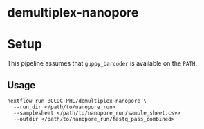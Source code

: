 # demultiplex-nanopore

# Setup
This pipeline assumes that `guppy_barcoder` is available on the `PATH`.

## Usage

```
nextflow run BCCDC-PHL/demultiplex-nanopore \
  --run_dir </path/to/nanopore_run>
  --samplesheet </path/to/nanopore_run/sample_sheet.csv>
  --outdir </path/to/nanopore_run/fastq_pass_combined>
```
